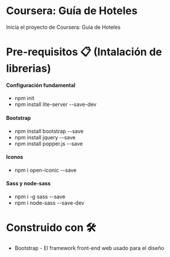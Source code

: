 # Coursera: Guía de Hoteles
Inicia el proyecto de Coursera: Guía de Hoteles


# Pre-requisitos 📋 (Intalación de librerias)
<h4>Configuración fundamental</h4>
<ul>
  <li>npm init</li>
  <li>npm install lite-server --save-dev</li>
</ul>
<h4>Bootstrap</h4>
<ul>
  <li>npm install bootstrap --save</li>
  <li>npm install jquery --save</li>
  <li>npm install popper.js --save</li>
</ul>
<h4>Iconos</h4>
<ul>
  <li>npm i open-iconic --save</li>
</ul>
<h4>Sass y node-sass</h4>
<ul>
  <li>npm i -g sass --save</li>
  <li>npm i node-sass --save-dev</li>
</ul>

# Construido con 🛠️
<ul>
  <li>Bootstrap - El framework front-end web usado para el diseño</li>
</ul>
